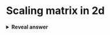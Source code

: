 # Scaling matrix in 2d
<details>
<summary><b>Reveal answer</b></summary>
<img src="../../../../../media/paste-9325e9f8a57bb0ba011f1427a7a793ecde842d2e.jpg">
</details>

